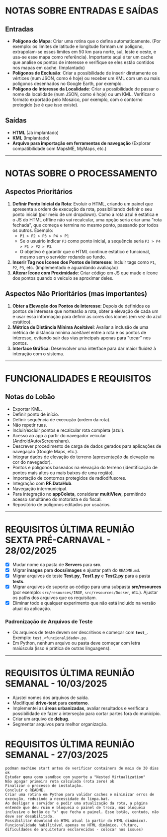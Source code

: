 # NOTAS SOBRE ENTRADAS E SAÍDAS

## Entradas

- **Polígono do Mapa**: Criar uma rotina que o defina automaticamente. (Por exemplo: os limites de latitude e longitude formam um polígono, extrapolam-se esses limites em 50 km para norte, sul, leste e oeste, e usa-se esse mapa como referência). Importante aqui é ter um cache que analise os pontos de interesse e verifique se eles estão contidos nos mapas em cache. (Implantado)
- **Polígonos de Exclusão**: Criar a possibilidade de inserir diretamente os vértices (num JSON, como é hoje) ou receber um KML com um ou mais polígonos desenhados no Google Earth, por exemplo.
- **Polígono de Interesse da Localidade**: Criar a possibilidade de passar o nome da localidade (num JSON, como é hoje) ou um KML. Verificar o formato exportado pelo Mosaico, por exemplo, com o contorno protegido (se é que isso existe).

## Saídas

- **HTML** (Já implantado)
- **KML** (Implantado)
- **Arquivo para importação em ferramentas de navegação** (Explorar compatibilidade com MapsME, MyMaps, etc.)

---

# NOTAS SOBRE O PROCESSAMENTO

## Aspectos Prioritários

1. **Definir Ponto Inicial da Rota**: Evoluir o HTML, criando um painel que apresenta a ordem de execução da rota, possibilitando definir o seu ponto inicial (por meio de um dropdown). Como a rota azul é estática e o JS do HTML offline não vai recalcular, uma opção seria criar uma "rota fechada", que começa e termina no mesmo ponto, passando por todos os outros. Exemplo:
   - `P1 > P2 > P3 > P4 > P1`
   - Se o usuário indicar `P3` como ponto inicial, a sequência seria `P3 > P4 > P1 > P2 > P3`.
   - O objetivo é garantir que o HTML continue estático e funcional, mesmo sem o servidor rodando ao fundo.
2. **Inserir Tag nos Ícones dos Pontos de Interesse**: Incluir tags como `P1`, `P2`, `P3`, etc. (Implementado e aguardando avaliação)
3. **Alterar Ícone com Proximidade**: Criar código em JS que mude o ícone dos pontos quando o veículo se aproximar deles.

## Aspectos Não Prioritários (mas importantes)

1. **Obter a Elevação dos Pontos de Interesse**: Depois de definidos os pontos de interesse que nortearão a rota, obter a elevação de cada um e usar essa informação para definir as cores dos ícones (em vez do azul estático).
2. **Métrica de Distância Mínima Aceitável**: Avaliar a inclusão de uma métrica de distância mínima aceitável entre a rota e os pontos de interesse, evitando sair das vias principais apenas para "tocar" nos pontos.
3. **Interface Gráfica**: Desenvolver uma interface para dar maior fluidez à interação com o sistema.

---

# FUNCIONALIDADES E REQUISITOS

## Notas do Lobão

- Exportar KML.
- Definir ponto de início.
- Definir sequência de execução (ordem da rota).
- Não repetir ruas.
- Incluir/excluir pontos e recalcular rota completa (azul).
- Acesso ao app a partir do navegador veicular (AndroidAuto/Screenshare).
- Descrever procedimento de carga de dados gerados para aplicações de navegação (Google Maps, etc.).
- Integrar dados de elevação do terreno (apresentação da elevação na cor do navegador).
- Pontos e polígonos baseados na elevação do terreno (identificação de pontos mais altos ou mais baixos de uma região).
- Importação de contornos protegidos de radiodifusores.
- Integração com **RF.DataHub**.
- Navegação intermunicipal.
- Para integração no **appColeta**, considerar **multiView**, permitindo acesso simultâneo do motorista e do fiscal.
- Repositório de polígonos editados por usuários.

---

# REQUISITOS ÚLTIMA REUNIÃO SEXTA PRÉ-CARNAVAL - 28/02/2025

- [x] Mudar nome da pasta de **Servers** para **src**.
- [x] Migrar **images** para **docs/images** e ajustar path do `README.md`.
- [x] Migrar arquivos de teste **Test.py**, **Test1.py** e **Test2.py** para a pasta **tests**.
- [x] Migrar arquivos de suporte ao código para uma subpasta **src/resources** (por exemplo: `src/resources/IBGE`, `src/resources/Docker`, etc.). Ajustar os paths dos arquivos que os requisitam.
- [x] Eliminar todo e qualquer experimento que não está incluído na versão atual da aplicação.

### Padronização de Arquivos de Teste

- Os arquivos de teste devem ser descritivos e começar com **`test_`**. Exemplo: `test_<funcionalidade>.py`.
- Em Python, nenhum arquivo ou pasta deve começar com letra maiúscula (isso é prática de outras linguagens).

---

# REQUISITOS ÚLTIMA REUNIÃO SEMANAL - 10/03/2025

- Ajustei nomes dos arquivos de saída.
- Modifiquei **drive-test** para **contorno**.
- Implementei as **áreas urbanizadas**, avaliar resultados e verificar a possibilidade de fazer a interseção para cortar partes fora do município.
- Criar um arquivo de **debug**.
- Segmentar arquivos para melhor organização.


# REQUISITOS ÚLTIMA REUNIÃO SEMANAL - 27/03/2025

    podman machine start antes de verificar containers de mais de 30 dias ok
    Estudar qemu como sandbox com suporte a "Nested Virtualization"
    Não apagar primeira rota calculada (rota zero) ok
    Finalizar o processo de instalação.
    Concluir o README.
    Criar uma rotina em Python para validar caches e minimizar erros de execução, reduzindo a necessidade do limpa.bat.
    Ao desligar o servidor e pedir uma atualização da rota, a página entende que deu ruim e bloqueia o painel de troca, mas bloqueia inclusive o botão de "x" que fecha o painel. Esse botão, contudo, não deve ser desabilitado.
    Possibilitar download do HTML atual (a partir do HTML dinâmico). Funcionalidade habilitável apenas no HTML dinâmico. (futuro, dificuldades de arquitetura esclarecidas - colocar nos issues)
